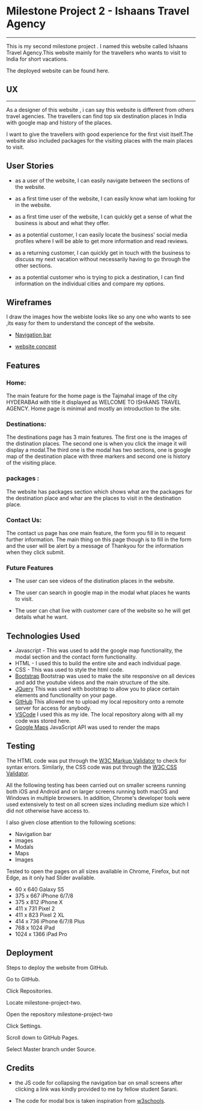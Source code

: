 

#  Milestone Project 2 - Ishaans Travel Agency  
----------------------------------------------------------------------------

This is my second milestone project . I named this website called Ishaans Travel Agency.This 
website mainly for the travellers who wants to visit to India for short vacations.

The deployed website can be found here.

## UX
----------------------------------------------------------------------------------

As a designer of this website , i can say this website is different from others travel agencies.
The travellers can find top six destination places in India with google map and history of the 
places.

I want to give the travellers with good experience for the first visit itself.The website
also included packages for the visiting places with the main places to visit.

## User Stories
* as a user of the website, I can easily navigate between the sections of the website.

* as a first time user of the website, I can easily know what iam looking for in the website.

* as a first time user of the website, I can quickly get a sense of what the business is about
  and what they offer.

* as a potential customer, I can easily locate the business' social media profiles where I
 will be able to get more information and read reviews.

* as a returning customer, I can quickly get in touch with the business to discuss my next vacation
 without necessarily having to go through the other sections.

* as a potential customer who is trying to pick a destination, I can find information on the
 individual cities and compare my options.

## Wireframes

I draw the images how the webiste looks like so any one who wants to see ,its easy for them 
to understand the concept of the website.

- [Navigation bar](images/wireframe.jpg)

- [website concept](images/wireframe2.jpg)

## Features
### Home:
The main feature for the home page is the Tajmahal image of the city HYDERABAd with title it 
displayed as WELCOME TO ISHAANS TRAVEL AGENCY. 
Home page is minimal and mostly an introduction to the site.

### Destinations:
The destinations page has 3 main features. The first one is the images of the distination places.
The second one is when you click the image it will display a modal.The third one is the modal 
has two sections, one is google map of the destination place with three markers and second one 
is history of the visiting place.

### packages :
The website has packages section which shows what are the packages for the destination place
and whar are the places to visit in the destination place.

### Contact Us:
The contact us page has one main feature, the form you fill in to request further information. 
The main thing on this  page though is to fill in the form and the user will be alert by a
 message of Thankyou for the information when  they click submit.

 ### Future Features
 * The user can see videos of the distination places in the website.

 * The user can search in google map in the modal what places he wants to visit.

 * The user can chat live with customer care of the website so he will get details
   what he want.

## Technologies Used

* Javascript - This was used to add the google map functionality, the modal section and
 the contact form functionality.
* HTML - I used this to build the entire site and each individual page.
* CSS - This was used to style the html code.
* [Bootstrap](https://getbootstrap.com/) Bootstrap was used to make the site responsive on all devices and add the youtube videos and 
   the main structure of the site.
* [JQuery](https://jquery.com/) This was used with bootstrap to allow you to place certain elements and functionality on your page.
* [GitHub](https://github.com/) This allowed me to upload my local repository onto a remote server for access for anybody.
* [VSCode](https://code.visualstudio.com/) I used this as my ide. The local repository along with all my code was stored here.
* [Google Maps](https://cloud.google.com/maps-platform/maps/?utm_source=google&utm_medium=cpc&utm_campaign=FY18-Q2-global-demandgen-paidsearchonnetworkhouseads-cs-maps_contactsal_saf&utm_content=text-ad-none-none-DEV_c-CRE_267331561090-ADGP_Hybrid+%7C+AW+SEM+%7C+BKWS+~+EXA_+M:1_EMEAOt_EN_API_SQR-KWID_43700024190182920-kwd-295562633747-userloc_1012345&utm_term=KW_google%20map%20api-ST_google+map+api&gclid=Cj0KCQiApaXxBRDNARIsAGFdaB_Hb0dRUBRljLuse8LrG4XiN38_JgRvScdprtDZZGFhIDwat7-pw8UaAmXXEALw_wcB) JavaScript API was used to render the maps
   
 ## Testing

  The HTML code was put through the [W3C Markup Validator](https://validator.w3.org/) to check for syntax errors. Similarly, the CSS code was put
   through the [W3C CSS Validator](https://jigsaw.w3.org/css-validator/).

   All the following testing has been carried out on smaller screens running both iOS and Android 
   and on larger screens running both macOS and Windows in multiple browsers. In addition, 
   Chrome's developer tools were used extensively to test on all screen sizes including medium 
   size which I did not otherwise have access to.

   I also given close attention to the following scetions:

   * Navigation bar
   * images
   * Modals
   * Maps
   * Images
   
  Tested to open the pages on all sizes available in Chrome, Firefox, but not Edge, as it
   only had Slider available.

* 60 x 640 Galaxy S5
* 375 x 667 iPhone 6/7/8
* 375 x 812 iPhone X
* 411 x 731 Pixel 2
* 411 x 823 Pixel 2 XL
* 414 x 736 iPhone 6/7/8 Plus
* 768 x 1024 iPad
* 1024 x 1366 iPad Pro

## Deployment

Steps to deploy the website from GitHub.

Go to GitHub.

Click Repositories.

Locate milestone-project-two.

Open the repository milestone-project-two

Click Settings.

Scroll down to GitHub Pages.

Select Master branch under Source.

## Credits

* the JS code for collapsing the navigation bar on small screens after clicking a link was 
kindly provided to me by fellow student Sarani.

* The code for modal box is taken inspiration from [w3schools](https://www.w3schools.com/).


  











